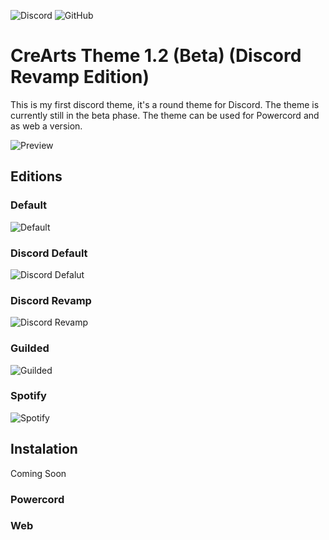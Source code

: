  ![Discord](https://discordapp.com/api/guilds/534376415202639903/embed.png) ![GitHub](https://img.shields.io/github/license/CorellanStoma/CreArts-Theme)

# CreArts Theme 1.2 (Beta) (Discord Revamp Edition)

This is my first discord theme, it's a round theme for Discord. The theme is currently still in the beta phase.
The theme can be used for Powercord and as web a version.

![Preview](https://i.imgur.com/XJ1uDoR.png)

## Editions

### Default
![Default](https://i.imgur.com/aK8k32J.png)

### Discord Default
![Discord Defalut](https://i.imgur.com/st6MMC9.png)

### Discord Revamp
![Discord Revamp](https://i.imgur.com/195eQlB.png)

### Guilded
![Guilded](https://i.imgur.com/gYOqMWf.png)

### Spotify
![Spotify](https://i.imgur.com/MDqZrlG.png)

## Instalation
Coming Soon

### Powercord

### Web

